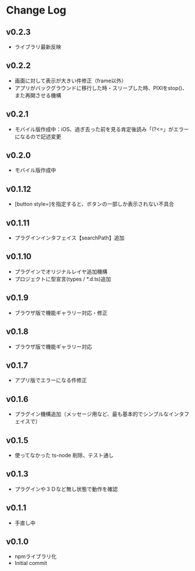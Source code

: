 # Change Log

## v0.2.3
 - ライブラリ最新反映
## v0.2.2
 - 画面に対して表示が大きい件修正（frame以外）
 - アプリがバックグラウンドに移行した時・スリープした時、PIXIをstop()、また再開させる機構
## v0.2.1
 - モバイル版作成中：iOS、過ぎ去った前を見る肯定後読み「(?<=」がエラーになるので記述変更
## v0.2.0
 - モバイル版作成中
## v0.1.12
 - [button style=]を指定すると、ボタンの一部しか表示されない不具合
## v0.1.11
 - プラグインインタフェイス【searchPath】追加
## v0.1.10
 - プラグインでオリジナルレイヤ追加機構
 - プロジェクトに型宣言(types / *.d.ts)追加
## v0.1.9
 - ブラウザ版で機能ギャラリー対応・修正
## v0.1.8
 - ブラウザ版で機能ギャラリー対応
## v0.1.7
 - アプリ版でエラーになる件修正
## v0.1.6
 - プラグイン機構追加（メッセージ用など、最も基本的でシンプルなインタフェイスで）
## v0.1.5
 - 使ってなかった ts-node 削除、テスト通し
## v0.1.3
 - プラグインや３Ｄなど無し状態で動作を確認
## v0.1.1
 - 手直し中
## v0.1.0
 - npmライブラリ化
 - Initial commit
